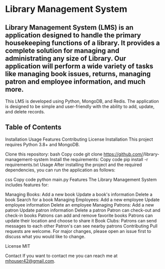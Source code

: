 # Library Management System
## Library Management System (LMS) is an application designed to handle the primary housekeeping functions of a library. It provides a complete solution for managing and administrating any size of Library. Our application will perform a wide variety of tasks like managing book issues, returns, managing patron and employee information, and much more.

This LMS is developed using Python, MongoDB, and Redis. The application is designed to be simple and user-friendly with the ability to add, update, and delete records.

## Table of Contents
Installation
Usage
Features
Contributing
License
Installation
This project requires Python 3.8+ and MongoDB.

Clone this repository:
bash
Copy code
git clone https://github.com/<your-github-username>/library-management-system
Install the requirements:
Copy code
pip install -r requirements.txt
Usage
After installing the project and the required dependencies, you can run the application as follows:

css
Copy code
python main.py
Features
The Library Management System includes features for:

Managing Books:
Add a new book
Update a book's information
Delete a book
Search for a book
Managing Employees:
Add a new employee
Update employee information
Delete an employee
Managing Patrons:
Add a new patron
Update patron information
Delete a patron
Patron can check-out and check-in books
Patrons can add and remove favorite books
Patrons can update their location and choose to share it
Book Clubs:
Patrons can send messages to each other
Patron's can see nearby patrons
Contributing
Pull requests are welcome. For major changes, please open an issue first to discuss what you would like to change.

License
MIT

Contact
If you want to contact me you can reach me at mhouser42@gmail.com.

